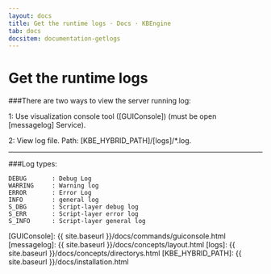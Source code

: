 ```yaml
---
layout: docs
title: Get the runtime logs · Docs · KBEngine
tab: docs
docsitem: documentation-getlogs
---
```


Get the runtime logs
====================

###There are two ways to view the server running log: 

1: Use visualization console tool ([GUIConsole]) (must be open [messagelog] Service).

2: View log file.
Path: [KBE_HYBRID_PATH]/[logs]/*.log. 


-----------------------------------------------------------------------------------------------

###Log types: 

	DEBUG		: Debug Log 
	WARRING		: Warning log 
	ERROR		: Error Log 
	INFO		: general log 
	S_DBG		: Script-layer debug log 
	S_ERR		: Script-layer error log 
	S_INFO		: Script-layer general log 



[GUIConsole]: {{ site.baseurl }}/docs/commands/guiconsole.html
[messagelog]: {{ site.baseurl }}/docs/concepts/layout.html
[logs]: {{ site.baseurl }}/docs/concepts/directorys.html
[KBE_HYBRID_PATH]: {{ site.baseurl }}/docs/installation.html